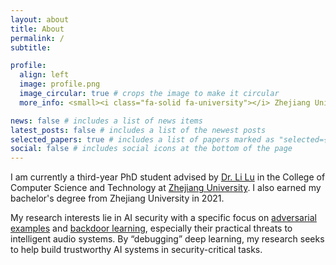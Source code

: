 ```yaml
---
layout: about
title: About
permalink: /
subtitle:

profile:
  align: left
  image: profile.png
  image_circular: true # crops the image to make it circular
  more_info: <small><i class="fa-solid fa-university"></i> Zhejiang University<br><i class="fa-solid fa-location-dot"></i> Hangzhou, China</small>

news: false # includes a list of news items
latest_posts: false # includes a list of the newest posts
selected_papers: true # includes a list of papers marked as "selected={true}"
social: false # includes social icons at the bottom of the page
---
```


I am currently a third-year PhD student advised by [Dr. Li Lu](https://lynnlilu.github.io) in the College of Computer Science and Technology at [Zhejiang University](https://www.zju.edu.cn/english/). I also earned my bachelor's degree from Zhejiang University in 2021.

My research interests lie in AI security with a specific focus on [adversarial examples](https://karpathy.github.io/2015/03/30/breaking-convnets) and [backdoor learning](https://backdoor-learning-tutorial.github.io), especially their practical threats to intelligent audio systems. By “debugging” deep learning, my research seeks to help build trustworthy AI systems in security-critical tasks.
